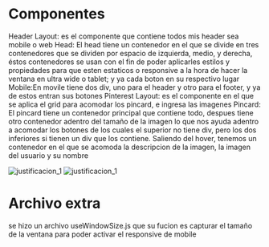 # Componentes
Header Layout: es el componente que contiene todos mis header sea mobile o web
Head: El head tiene un contenedor en el que se divide en tres contenedores que se dividen por espacio de izquierda, medio, y derecha, éstos contenedores se usan con el fin de poder aplicarles estilos y propiedades para que esten estaticos o responsive a la hora de hacer la ventana en ultra wide o tablet; y ya cada boton en su respectivo lugar
Mobile:En movile tiene dos div, uno para el header y otro para el footer, y ya de estos entran sus botones
Pinterest Layout: es el componente en el que se aplica el grid para acomodar los pincard, e ingresa las imagenes
Pincard: El pincard tiene un contenedor principal que contiene todo, despues tiene otro contenedor adentro del tamaño de la imagen lo que nos ayuda adentro a acomodar los botones de los cuales el superior no tiene div, pero los dos inferiores si tienen un div que los contiene. Saliendo del hover, tenemos un contenedor en el que se acomoda la descripcion de la imagen, la imagen del usuario y su nombre

<img src="./justificacion/1.png" alt="justificacion_1">
<img src="./justificacion/2.png" alt="justificacion_1">

# Archivo extra
se hizo un archivo useWindowSize.js que su fucion es capturar el tamaño de la ventana para poder activar el responsive de mobile
